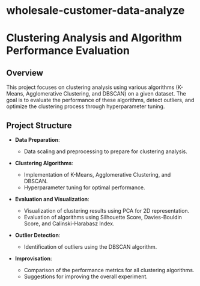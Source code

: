 # wholesale-customer-data-analyze

# Clustering Analysis and Algorithm Performance Evaluation

## Overview
This project focuses on clustering analysis using various algorithms (K-Means, Agglomerative Clustering, and DBSCAN) on a given dataset. The goal is to evaluate the performance of these algorithms, detect outliers, and optimize the clustering process through hyperparameter tuning.

## Project Structure

- **Data Preparation**: 
  - Data scaling and preprocessing to prepare for clustering analysis.
  
- **Clustering Algorithms**: 
  - Implementation of K-Means, Agglomerative Clustering, and DBSCAN.
  - Hyperparameter tuning for optimal performance.
  
- **Evaluation and Visualization**: 
  - Visualization of clustering results using PCA for 2D representation.
  - Evaluation of algorithms using Silhouette Score, Davies-Bouldin Score, and Calinski-Harabasz Index.
  
- **Outlier Detection**:
  - Identification of outliers using the DBSCAN algorithm.
  
- **Improvisation**:
  - Comparison of the performance metrics for all clustering algorithms.
  - Suggestions for improving the overall experiment.

